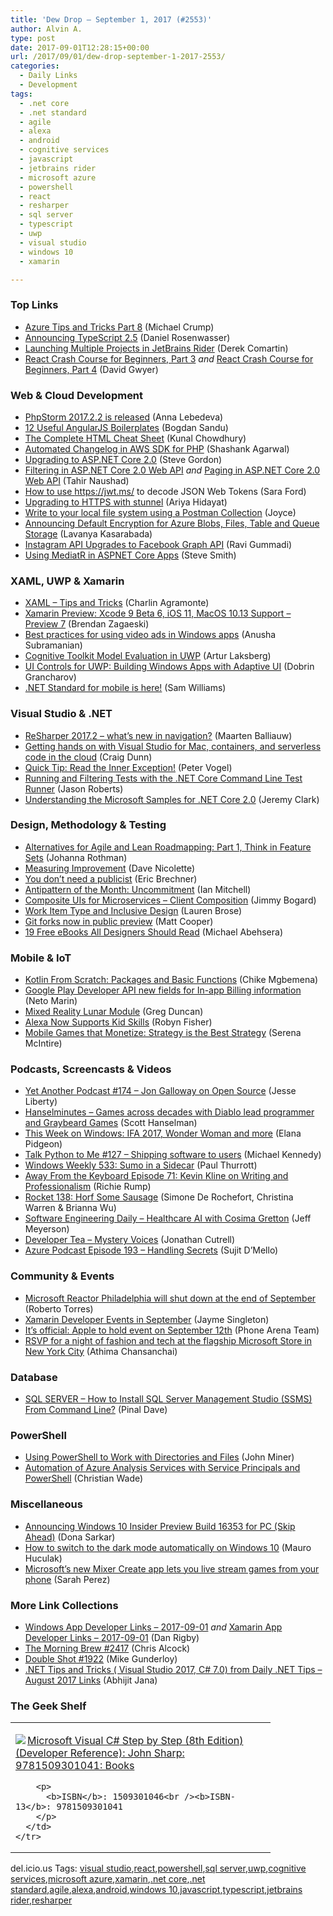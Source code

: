 ```yaml
---
title: 'Dew Drop – September 1, 2017 (#2553)'
author: Alvin A.
type: post
date: 2017-09-01T12:28:15+00:00
url: /2017/09/01/dew-drop-september-1-2017-2553/
categories:
  - Daily Links
  - Development
tags:
  - .net core
  - .net standard
  - agile
  - alexa
  - android
  - cognitive services
  - javascript
  - jetbrains rider
  - microsoft azure
  - powershell
  - react
  - resharper
  - sql server
  - typescript
  - uwp
  - visual studio
  - windows 10
  - xamarin

---
```

### <a name="top"></a>Top Links

  * <a href="http://michaelcrump.net/azure-tips-and-tricks8/" target="_blank">Azure Tips and Tricks Part 8</a> (Michael Crump)
  * <a href="https://blogs.msdn.microsoft.com/typescript/2017/08/31/announcing-typescript-2-5/" target="_blank">Announcing TypeScript 2.5</a> (Daniel Rosenwasser)
  * <a href="https://codeopinion.com/launching-multiple-projects-in-jetbrains-rider/" target="_blank">Launching Multiple Projects in JetBrains Rider</a> (Derek Comartin)
  * <a href="https://code.tutsplus.com/tutorials/react-crash-course-for-beginners-part-3--cms-29293" target="_blank">React Crash Course for Beginners, Part 3</a> _and_ <a href="https://code.tutsplus.com/tutorials/react-crash-course-for-beginners-part-4--cms-29294" target="_blank">React Crash Course for Beginners, Part 4</a> (David Gwyer)



### <a name="web"></a>Web & Cloud Development

  * <a href="https://blog.jetbrains.com/phpstorm/2017/08/phpstorm-2017-2-2-is-released/" target="_blank">PhpStorm 2017.2.2 is released</a> (Anna Lebedeva)
  * <a href="http://feedproxy.google.com/~r/boogiesbc/~3/uijEYpQWVPc/" target="_blank">12 Useful AngularJS Boilerplates</a> (Bogdan Sandu)
  * <a href="http://feedproxy.google.com/~r/kunal2383/~3/stHZr_F0xYg/html-cheat-sheet.html" target="_blank">The Complete HTML Cheat Sheet</a> (Kunal Chowdhury)
  * <a href="http://feedproxy.google.com/~r/AwsDeveloperBlog/~3/q71Ct-nIaOc/" target="_blank">Automated Changelog in AWS SDK for PHP</a> (Shashank Agarwal)
  * <a href="https://www.stevejgordon.co.uk/upgrading-to-asp-net-core-2-0" target="_blank">Upgrading to ASP.NET Core 2.0</a> (Steve Gordon)
  * <a href="https://www.codeproject.com/Articles/1204024/Filtering-in-ASP-NET-Core-Web-API" target="_blank">Filtering in ASP.NET Core 2.0 Web API</a> _and_ <a href="https://www.codeproject.com/Articles/1204023/Paging-in-ASP-NET-Core-Web-API" target="_blank">Paging in ASP.NET Core 2.0 Web API</a> (Tahir Naushad)
  * <a href="https://saraford.net/2017/08/31/how-to-use-httpsjwt-ms-to-decode-json-web-tokens/" target="_blank">How to use https://jwt.ms/ to decode JSON Web Tokens</a> (Sara Ford)
  * <a href="https://ariya.io/2017/08/upgrading-to-https-with-stunnel" target="_blank">Upgrading to HTTPS with stunnel</a> (Ariya Hidayat)
  * <a href="http://blog.getpostman.com/2017/09/01/write-to-your-local-file-system-using-a-postman-collection/" target="_blank">Write to your local file system using a Postman Collection</a> (Joyce)
  * <a href="https://azure.microsoft.com/blog/announcing-default-encryption-for-azure-blobs-files-table-and-queue-storage/" target="_blank">Announcing Default Encryption for Azure Blobs, Files, Table and Queue Storage</a> (Lavanya Kasarabada)
  * <a href="https://developers.facebook.com/blog/post/2017/08/31/instagram-api/" target="_blank">Instagram API Upgrades to Facebook Graph API</a> (Ravi Gummadi)
  * <a href="https://ardalis.com/using-mediatr-in-aspnet-core-apps" target="_blank">Using MediatR in ASPNET Core Apps</a> (Steve Smith)



### <a name="silverlight"></a>XAML, UWP & Xamarin

  * <a href="https://xamgirl.com/xaml-tips-and-tricks/" target="_blank">XAML – Tips and Tricks</a> (Charlin Agramonte)
  * <a href="https://releases.xamarin.com/preview-xcode-9-beta-6-ios-11-macos-10-13-support-preview-7/" target="_blank">Xamarin Preview: Xcode 9 Beta 6, iOS 11, MacOS 10.13 Support – Preview 7</a> (Brendan Zagaeski)
  * <a href="http://blogs.windows.com/buildingapps/2017/08/31/best-practices-using-video-ads-windows-apps/?WT.mc_id=DX_MVP4025064" target="_blank">Best practices for using video ads in Windows apps</a> (Anusha Subramanian)
  * <a href="http://blogs.windows.com/buildingapps/2017/08/31/cognitive-toolkit-model-evaluation-uwp/?WT.mc_id=DX_MVP4025064" target="_blank">Cognitive Toolkit Model Evaluation in UWP</a> (Artur Laksberg)
  * <a href="http://www.telerik.com/blogs/ui-controls-for-uwp-building-windows-apps-with-adaptive-ui" target="_blank">UI Controls for UWP: Building Windows Apps with Adaptive UI</a> (Dobrin Grancharov)
  * <a href="http://www.codingwithsam.com/net-standard-for-mobile-is-here/" target="_blank">.NET Standard for mobile is here!</a> (Sam Williams)



### <a name="dotnet"></a>Visual Studio & .NET

  * <a href="https://blog.jetbrains.com/dotnet/2017/08/31/resharper-2017-2-whats-new-navigation/" target="_blank">ReSharper 2017.2 – what’s new in navigation?</a> (Maarten Balliauw)
  * <a href="https://blogs.msdn.microsoft.com/visualstudio/2017/08/31/hands-on-with-visual-studio-for-mac-containers-serverless-code-in-the-cloud/" target="_blank">Getting hands on with Visual Studio for Mac, containers, and serverless code in the cloud</a> (Craig Dunn)
  * <a href="https://visualstudiomagazine.com/articles/2017/08/31/inner-exception-tip.aspx" target="_blank">Quick Tip: Read the Inner Exception!</a> (Peter Vogel)
  * <a href="http://dontcodetired.com/blog/post/Running-and-Filtering-Tests-with-the-NET-Core-Command-Line-Test-Runner" target="_blank">Running and Filtering Tests with the .NET Core Command Line Test Runner</a> (Jason Roberts)
  * <a href="http://jeremybytes.blogspot.com/2017/08/understanding-microsoft-samples-for-net.html" target="_blank">Understanding the Microsoft Samples for .NET Core 2.0</a> (Jeremy Clark)



### <a name="design"></a>Design, Methodology & Testing

  * <a href="http://feedproxy.google.com/~r/ManagingProductDevelopment/~3/mO63E8vxkK4/" target="_blank">Alternatives for Agile and Lean Roadmapping: Part 1, Think in Feature Sets</a> (Johanna Rothman)
  * <a href="http://feedproxy.google.com/~r/LeadingAgile/~3/1GrMaropPZ0/" target="_blank">Measuring Improvement</a> (Dave Nicolette)
  * <a href="https://blogs.msdn.microsoft.com/eric_brechner/2017/09/01/you-dont-need-a-publicist/" target="_blank">You don’t need a publicist</a> (Eric Brechner)
  * <a href="https://dzone.com/articles/antipattern-of-the-month-uncommitment?utm_medium=feed&utm_source=feedpress.me&utm_campaign=Feed%3A+dzone%2Fagile" target="_blank">Antipattern of the Month: Uncommitment</a> (Ian Mitchell)
  * <a href="http://feedproxy.google.com/~r/GrabBagOfT/~3/-0pvoCbpc8Q/" target="_blank">Composite UIs for Microservices &#8211; Client Composition</a> (Jimmy Bogard)
  * <a href="https://blogs.msdn.microsoft.com/devops/2017/08/31/work-item-type-and-inclusive-design/" target="_blank">Work Item Type and Inclusive Design</a> (Lauren Brose)
  * <a href="https://blogs.msdn.microsoft.com/devops/2017/09/01/git-forks-now-in-public-preview/" target="_blank">Git forks now in public preview</a> (Matt Cooper)
  * <a href="https://www.toptal.com/designers/product-design/free-ebooks-for-designers" target="_blank">19 Free eBooks All Designers Should Read</a> (Michael Abehsera)



### <a name="mobile"></a>Mobile & IoT

  * <a href="https://code.tutsplus.com/tutorials/kotlin-from-scratch-packages-basic-functions--cms-29445" target="_blank">Kotlin From Scratch: Packages and Basic Functions</a> (Chike Mgbemena)
  * <a href="http://feedproxy.google.com/~r/GDBcode/~3/L6aqQI7BDT8/google-play-developer-api-new-fields.html" target="_blank">Google Play Developer API new fields for In-app Billing information</a> (Neto Marin)
  * <a href="https://channel9.msdn.com/coding4fun/kinect/Mixed-Reality-Lunar-Module?WT.mc_id=DX_MVP4025064" target="_blank">Mixed Reality Lunar Module</a> (Greg Duncan)
  * <a href="https://developer.amazon.com/blogs/alexa/post/a311e51b-da95-40d7-bb5e-8ce591016e03/alexa-now-supports-kid-skills" target="_blank">Alexa Now Supports Kid Skills</a> (Robyn Fisher)
  * <a href="https://developer.amazon.com/blogs/appstore/post/faf977ca-3f04-4586-beb1-342abcc92fc1/mobile-games-that-monetize" target="_blank">Mobile Games that Monetize: Strategy is the Best Strategy</a> (Serena McIntire)



### <a name="podcasts"></a>Podcasts, Screencasts & Videos

  * <a href="http://feedproxy.google.com/~r/JesseLiberty-SilverlightGeek/~3/4wzYpy4wDzg/" target="_blank">Yet Another Podcast #174 – Jon Galloway on Open Source</a> (Jesse Liberty)
  * <a href="http://www.hanselminutes.com/default.aspx?ShowID=18582" target="_blank">Hanselminutes &#8211; Games across decades with Diablo lead programmer and Graybeard Games</a> (Scott Hanselman)
  * <a href="http://blogs.windows.com/windowsexperience/2017/08/31/week-windows-ifa-2017-wonder-woman/?WT.mc_id=DX_MVP4025064" target="_blank">This Week on Windows: IFA 2017, Wonder Woman and more</a> (Elana Pidgeon)
  * <a href="https://talkpython.fm/episodes/show/127/shipping-software-to-users" target="_blank">Talk Python to Me #127 &#8211; Shipping software to users</a> (Michael Kennedy)
  * <a href="https://www.thurrott.com/podcasts/windows-weekly/133876/windows-weekly-533-sumo-sidecar" target="_blank">Windows Weekly 533: Sumo in a Sidecar</a> (Paul Thurrott)
  * <a href="http://awayfromthekeyboard.com/2017/08/31/episode-71-kevin-kline-on-writing-and-professionalism/" target="_blank">Away From the Keyboard Episode 71: Kevin Kline on Writing and Professionalism</a> (Richie Rump)
  * <a href="http://relay.fm/rocket/138" target="_blank">Rocket 138: Horf Some Sausage</a> (Simone De Rochefort, Christina Warren & Brianna Wu)
  * <a href="http://softwareengineeringdaily.com/2017/09/01/healthcare-ai-with-cosima-gretton/" target="_blank">Software Engineering Daily &#8211; Healthcare AI with Cosima Gretton</a> (Jeff Meyerson)
  * <a href="http://developertea.simplecast.fm/episodes/3aadacee/mystery-voices" target="_blank">Developer Tea &#8211; Mystery Voices</a> (Jonathan Cutrell)
  * <a href="http://azpodcast.azurewebsites.net/post/Episoe-193-Handling-Secrets" target="_blank">Azure Podcast Episode 193 &#8211; Handling Secrets</a> (Sujit D&#8217;Mello)



### <a name="events"></a>Community & Events

  * <a href="https://technical.ly/philly/2017/08/31/microsoft-reactor-philadelphia-shutting-down/" target="_blank">Microsoft Reactor Philadelphia will shut down at the end of September</a> (Roberto Torres)
  * <a href="https://blog.xamarin.com/xamarin-developer-events-september/" target="_blank">Xamarin Developer Events in September</a> (Jayme Singleton)
  * <a href="http://feedproxy.google.com/~r/phonearena/ySoL/~3/fA93Cmb3uiM/Its-official-Apple-to-hold-event-on-September-12th_id97647" target="_blank">It&#8217;s official: Apple to hold event on September 12th</a> (Phone Arena Team)
  * <a href="https://blogs.microsoft.com/firehose/2017/08/31/rsvp-for-a-night-of-fashion-and-tech-at-the-flagship-microsoft-store-in-new-york-city/" target="_blank">RSVP for a night of fashion and tech at the flagship Microsoft Store in New York City</a> (Athima Chansanchai)



### <a name="sql"></a>Database

  * <a href="https://blog.sqlauthority.com/2017/09/01/sql-server-install-sql-server-management-studio-ssms-command-line/" target="_blank">SQL SERVER – How to Install SQL Server Management Studio (SSMS) From Command Line?</a> (Pinal Dave)



### <a name="ps"></a>PowerShell

  * <a href="http://feedproxy.google.com/~r/MSSQLTips-LatestSqlServerTips/~3/w-Ou8AaICKI/tip.asp" target="_blank">Using PowerShell to Work with Directories and Files</a> (John Miner)
  * <a href="https://azure.microsoft.com/blog/automation-of-azure-analysis-services-with-service-principals-and-powershell/" target="_blank">Automation of Azure Analysis Services with Service Principals and PowerShell</a> (Christian Wade)



### <a name="misc"></a>Miscellaneous

  * <a href="http://blogs.windows.com/windowsexperience/2017/08/31/announcing-windows-10-insider-preview-build-16353-pc-skip-ahead/?WT.mc_id=DX_MVP4025064" target="_blank">Announcing Windows 10 Insider Preview Build 16353 for PC (Skip Ahead)</a> (Dona Sarkar)
  * <a href="http://feedproxy.google.com/~r/wmexperts/~3/wTEhAhdRGMw/how-automatically-switch-dark-mode-night-time-windows-10" target="_blank">How to switch to the dark mode automatically on Windows 10</a> (Mauro Huculak)
  * <a href="http://feedproxy.google.com/~r/Techcrunch/~3/65eab_0jBME/" target="_blank">Microsoft’s new Mixer Create app lets you live stream games from your phone</a> (Sarah Perez)



### <a name="links"></a>More Link Collections

  * <a href="https://www.windowsappdev.com/2017/09/windows-app-developer-links-2017-09-01/" target="_blank">Windows App Developer Links &#8211; 2017-09-01</a> _and_ <a href="https://www.allaboutxamarin.com/2017/09/xamarin-app-developer-links-2017-09-01/" target="_blank">Xamarin App Developer Links &#8211; 2017-09-01</a> (Dan Rigby)
  * <a href="http://feedproxy.google.com/~r/ReflectivePerspective/~3/m9hkDQoBtNo/" target="_blank">The Morning Brew #2417</a> (Chris Alcock)
  * <a href="https://afreshcup.com/home/2017/09/01/double-shot-1922.html" target="_blank">Double Shot #1922</a> (Mike Gunderloy)
  * <a href="https://abhijitjana.net/2017/09/01/net-tips-and-tricks-visual-studio-2017-c-7-0-from-daily-net-tips-august-2017-links/" target="_blank">.NET Tips and Tricks ( Visual Studio 2017, C# 7.0) from Daily .NET Tips – August 2017 Links</a> (Abhijit Jana)



### <a name="shelf"></a>The Geek Shelf

<div class="wlWriterEditableSmartContent" id="scid:7dc1bd33-94bd-46fd-a20b-0131235bcd47:f4d3d986-238d-4c06-84a2-dfd4b22f62f1" style="margin: 0px; padding: 0px; float: none; display: inline;">
  <table cellspacing="0" cellpadding="2" width="400" border="0" unselectable="on">
    <tr>
      <td valign="top" width="400">
        <p>
          <a title="Microsoft Visual C# Step by Step (8th Edition) (Developer Reference): John Sharp: 9781509301041: Books" href="http://www.amazon.com/exec/obidos/ASIN/1509301046/amavin-20"><img data-recalc-dims="1" decoding="async" src="https://i0.wp.com/images-na.ssl-images-amazon.com/images/I/41N-t2baooL._AC_US218_.jpg?w=660&#038;ssl=1" border="0" align="left" style="float:left" />Microsoft Visual C# Step by Step (8th Edition) (Developer Reference): John Sharp: 9781509301041: Books</a>
        </p>
        
        <p>
          <b>ISBN</b>: 1509301046<br /><b>ISBN-13</b>: 9781509301041
        </p>
      </td>
    </tr>
  </table>
</div>



<div class="wlWriterEditableSmartContent" id="scid:77ECF5F8-D252-44F5-B4EB-D463C5396A79:5c5c2855-e50d-471b-b4e7-1b979d874885" style="margin: 0px; padding: 0px; float: none; display: inline;">
  del.icio.us Tags: <a href="http://del.icio.us/popular/visual+studio" rel="tag">visual studio</a>,<a href="http://del.icio.us/popular/react" rel="tag">react</a>,<a href="http://del.icio.us/popular/powershell" rel="tag">powershell</a>,<a href="http://del.icio.us/popular/sql+server" rel="tag">sql server</a>,<a href="http://del.icio.us/popular/uwp" rel="tag">uwp</a>,<a href="http://del.icio.us/popular/cognitive+services" rel="tag">cognitive services</a>,<a href="http://del.icio.us/popular/microsoft+azure" rel="tag">microsoft azure</a>,<a href="http://del.icio.us/popular/xamarin" rel="tag">xamarin</a>,<a href="http://del.icio.us/popular/.net+core" rel="tag">.net core</a>,<a href="http://del.icio.us/popular/.net+standard" rel="tag">.net standard</a>,<a href="http://del.icio.us/popular/agile" rel="tag">agile</a>,<a href="http://del.icio.us/popular/alexa" rel="tag">alexa</a>,<a href="http://del.icio.us/popular/android" rel="tag">android</a>,<a href="http://del.icio.us/popular/windows+10" rel="tag">windows 10</a>,<a href="http://del.icio.us/popular/javascript" rel="tag">javascript</a>,<a href="http://del.icio.us/popular/typescript" rel="tag">typescript</a>,<a href="http://del.icio.us/popular/jetbrains+rider" rel="tag">jetbrains rider</a>,<a href="http://del.icio.us/popular/resharper" rel="tag">resharper</a>
</div>